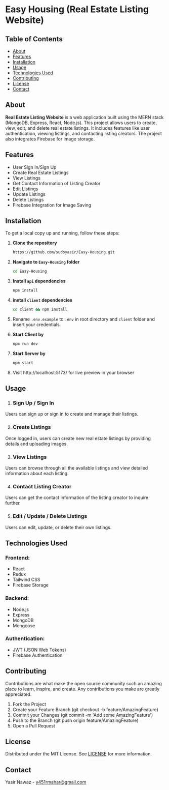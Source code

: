 # Easy Housing (Real Estate Listing Website)

## Table of Contents

- [About](#about)
- [Features](#features)
- [Installation](#installation)
- [Usage](#usage)
- [Technologies Used](#technologies-used)
- [Contributing](#contributing)
- [License](#license)
- [Contact](#contact)

## About

**Real Estate Listing Website** is a web application built using the MERN stack (MongoDB, Express, React, Node.js). This project allows users to create, view, edit, and delete real estate listings. It includes features like user authentication, viewing listings, and contacting listing creators. The project also integrates Firebase for image storage.

## Features

- User Sign In/Sign Up
- Create Real Estate Listings
- View Listings
- Get Contact Information of Listing Creator
- Edit Listings
- Update Listings
- Delete Listings
- Firebase Integration for Image Saving

## Installation

To get a local copy up and running, follow these steps:

1. **Clone the repository**
   ```sh
   https://github.com/sudoyasir/Easy-Housing.git
   
1. **Navigate to `Easy-Housing` folder**
   ```sh
   cd Easy-Housing
1. **Install `api` dependencies**
   ```sh
   npm install
1. **install `client` dependencies**
   ```sh
   cd client && npm install
5. Rename `.env.example` to `.env` in root directory and `client` folder and insert your credentials.

6. **Start Client by**
    ```sh
    npm run dev
    
7. **Start Server by**
    ```sh
    npm start

8. Visit http://localhost:5173/ for live preview in your browser

## Usage
1. ### Sign Up / Sign In

Users can sign up or sign in to create and manage their listings.

2. ### Create Listings

Once logged in, users can create new real estate listings by providing details and uploading images.

3. ### View Listings

Users can browse through all the available listings and view detailed information about each listing.

4. ### Contact Listing Creator

Users can get the contact information of the listing creator to inquire further.

5. ### Edit / Update / Delete Listings

Users can edit, update, or delete their own listings.

## Technologies Used
### Frontend:

- React
- Redux
- Tailwind CSS
- Firebase Storage
### Backend:

- Node.js
- Express
- MongoDB
- Mongoose
### Authentication:

- JWT (JSON Web Tokens)
- Firebase Authentication

## Contributing
Contributions are what make the open source community such an amazing place to learn, inspire, and create. Any contributions you make are greatly appreciated.

1. Fork the Project
2. Create your Feature Branch (git checkout -b feature/AmazingFeature)
3. Commit your Changes (git commit -m 'Add some AmazingFeature')
4. Push to the Branch (git push origin feature/AmazingFeature)
5. Open a Pull Request

## License
Distributed under the MIT License. See [LICENSE](LICENSE) for more information.

## Contact
Yasir Nawaz - y451rmahar@gmail.com
